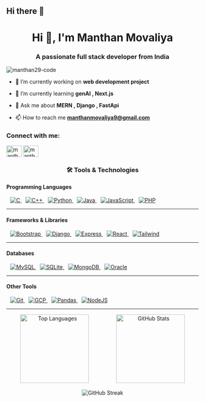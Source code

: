 ## Hi there 👋
<h1 align="center">Hi 👋, I'm Manthan Movaliya</h1>
<h3 align="center">A passionate full stack developer from India</h3>

<p align="left"> <img src="https://komarev.com/ghpvc/?username=manthan29-code&label=Profile%20views&color=0e75b6&style=flat" alt="manthan29-code" /> </p>

- 🔭 I’m currently working on **web development project**

- 🌱 I’m currently learning **genAI , Next.js**

- 💬 Ask me about **MERN , Django , FastApi**

- 📫 How to reach me **manthanmovaliya9@gmail.com**

<h3 align="left">Connect with me:</h3>
<p align="left">
<a href="www.linkedin.com/in/manthan-movaliya-0601a3287" target="blank"><img align="center" src="https://raw.githubusercontent.com/rahuldkjain/github-profile-readme-generator/master/src/images/icons/Social/linked-in-alt.svg" alt="manthan-movaliya" height="30" width="40" /></a>
<a href="https://www.leetcode.com/manthan_movaliya" target="blank"><img align="center" src="https://raw.githubusercontent.com/rahuldkjain/github-profile-readme-generator/master/src/images/icons/Social/leet-code.svg" alt="manthan_movaliya" height="30" width="40" /></a>
</p>

<h3 align="center">🛠️ Tools & Technologies</h3>

<!-- Programming Languages -->
<h4>Programming Languages</h4>
<p align="left">
  <a href="https://www.cprogramming.com/" target="_blank" rel="noreferrer">
    <img style="margin-left: 10px;" src="https://img.shields.io/badge/C-A8B9CC?style=for-the-badge&logo=c&logoColor=white" alt="C"/>
  </a>
  <a href="https://www.w3schools.com/cpp/" target="_blank" rel="noreferrer">
    <img style="margin-left: 10px;" src="https://img.shields.io/badge/C++-00599C?style=for-the-badge&logo=cplusplus&logoColor=white" alt="C++"/>
  </a>
  <a href="https://www.python.org" target="_blank" rel="noreferrer">
    <img style="margin-left: 10px;" src="https://img.shields.io/badge/Python-3776AB?style=for-the-badge&logo=python&logoColor=white" alt="Python"/>
  </a>
  <a href="https://www.java.com" target="_blank" rel="noreferrer">
    <img style="margin-left: 10px;" src="https://img.shields.io/badge/Java-007396?style=for-the-badge&logo=java&logoColor=white" alt="Java"/>
  </a>
  <a href="https://developer.mozilla.org/en-US/docs/Web/JavaScript" target="_blank" rel="noreferrer">
    <img style="margin-left: 10px;" src="https://img.shields.io/badge/JavaScript-F7DF1E?style=for-the-badge&logo=javascript&logoColor=black" alt="JavaScript"/>
  </a>
  <a href="https://www.php.net/" target="_blank" rel="noreferrer">
    <img style="margin-left: 10px;" src="https://img.shields.io/badge/PHP-777BB4?style=for-the-badge&logo=php&logoColor=white" alt="PHP"/>
  </a>
</p>
<hr/>

<!-- Frameworks & Libraries -->
<h4>Frameworks & Libraries</h4>
<p align="left">
  <a href="https://getbootstrap.com" target="_blank" rel="noreferrer">
    <img style="margin-left: 10px;" src="https://img.shields.io/badge/Bootstrap-7952B3?style=for-the-badge&logo=bootstrap&logoColor=white" alt="Bootstrap"/>
  </a>
  <a href="https://www.djangoproject.com/" target="_blank" rel="noreferrer">
    <img style="margin-left: 10px;" src="https://img.shields.io/badge/Django-092E20?style=for-the-badge&logo=django&logoColor=white" alt="Django"/>
  </a>
  <a href="https://expressjs.com" target="_blank" rel="noreferrer">
    <img style="margin-left: 10px;" src="https://img.shields.io/badge/Express.js-000000?style=for-the-badge&logo=express&logoColor=white" alt="Express"/>
  </a>
  <a href="https://reactjs.org/" target="_blank" rel="noreferrer">
    <img style="margin-left: 10px;" src="https://img.shields.io/badge/React-20232A?style=for-the-badge&logo=react&logoColor=61DAFB" alt="React"/>
  </a>
  <a href="https://tailwindcss.com/" target="_blank" rel="noreferrer">
    <img style="margin-left: 10px;" src="https://img.shields.io/badge/Tailwind_CSS-38B2AC?style=for-the-badge&logo=tailwind-css&logoColor=white" alt="Tailwind"/>
  </a>
</p>
<hr/>

<!-- Databases -->
<h4>Databases</h4>
<p align="left">
  <a href="https://www.mysql.com/" target="_blank" rel="noreferrer">
    <img style="margin-left: 10px;" src="https://img.shields.io/badge/MySQL-4479A1?style=for-the-badge&logo=mysql&logoColor=white" alt="MySQL"/>
  </a>
  <a href="https://www.sqlite.org/" target="_blank" rel="noreferrer">
    <img style="margin-left: 10px;" src="https://img.shields.io/badge/SQLite-003B57?style=for-the-badge&logo=sqlite&logoColor=white" alt="SQLite"/>
  </a>
  <a href="https://www.mongodb.com/" target="_blank" rel="noreferrer">
    <img style="margin-left: 10px;" src="https://img.shields.io/badge/MongoDB-47A248?style=for-the-badge&logo=mongodb&logoColor=white" alt="MongoDB"/>
  </a>
  <a href="https://www.oracle.com/" target="_blank" rel="noreferrer">
    <img style="margin-left: 10px;" src="https://img.shields.io/badge/Oracle-F80000?style=for-the-badge&logo=oracle&logoColor=white" alt="Oracle"/>
  </a>
</p>
<hr/>

<!-- Other Tools -->
<h4>Other Tools</h4>
<p align="left">
  <a href="https://git-scm.com/" target="_blank" rel="noreferrer">
    <img style="margin-left: 10px;" src="https://img.shields.io/badge/Git-F05032?style=for-the-badge&logo=git&logoColor=white" alt="Git"/>
  </a>
  <a href="https://cloud.google.com" target="_blank" rel="noreferrer">
    <img style="margin-left: 10px;" src="https://img.shields.io/badge/Google%20Cloud-4285F4?style=for-the-badge&logo=google-cloud&logoColor=white" alt="GCP"/>
  </a>
  <a href="https://pandas.pydata.org/" target="_blank" rel="noreferrer">
    <img style="margin-left: 10px;" src="https://img.shields.io/badge/Pandas-150458?style=for-the-badge&logo=pandas&logoColor=white" alt="Pandas"/>
  </a>
  <a href="https://nodejs.org" target="_blank" rel="noreferrer">
    <img style="margin-left: 10px;" src="https://img.shields.io/badge/Node.js-339933?style=for-the-badge&logo=node.js&logoColor=white" alt="NodeJS"/>
  </a>
</p>
<hr/>

<div align="center">

  <!-- Row 1: Languages + GitHub Stats -->
  <div style="display: flex; justify-content: space-around; align-items: center; flex-wrap: wrap; width: 100%;">
    <img src="https://github-readme-stats.vercel.app/api/top-langs?username=manthan29-code&show_icons=true&locale=en&layout=compact" alt="Top Languages" height="180"/>
    <img src="https://github-readme-stats.vercel.app/api?username=manthan29-code&show_icons=true&locale=en" alt="GitHub Stats" height="180"/>
  </div>

  <br>

  <!-- Row 2: Streak Stats -->
  <img src="https://github-readme-streak-stats.herokuapp.com/?user=manthan29-code&" alt="GitHub Streak" />

</div>


